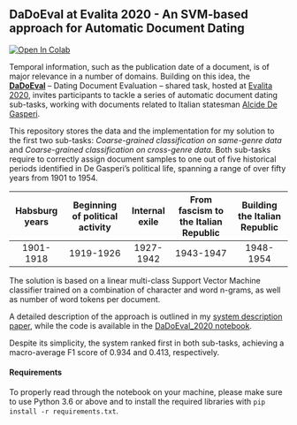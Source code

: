 ## DaDoEval at Evalita 2020 - An SVM-based approach for Automatic Document Dating
[![Open In Colab](https://colab.research.google.com/assets/colab-badge.svg)](https://colab.research.google.com/github/matteobrv/DaDoEval/blob/main/DaDoEval_2020.ipynb)

Temporal information, such as the publication date of a document, is of major relevance in a number of domains. Building on this idea, the [**DaDoEval**](https://dhfbk.github.io/DaDoEval/) – Dating Document Evaluation – shared task, hosted at [Evalita 2020](http://www.evalita.it/2020), invites participants to tackle a series of automatic document dating sub-tasks, working with documents related to Italian statesman [Alcide De Gasperi](https://en.wikipedia.org/wiki/Alcide_De_Gasperi).

This repository stores the data and the implementation for my solution to the first two sub-tasks: *Coarse-grained classification on same-genre data* and *Coarse-grained classification on cross-genre data*.
Both sub-tasks require to correctly assign document samples to one out of five historical periods identified in De Gasperi’s political life, spanning a range of over fifty years from 1901 to 1954.

| Habsburg years | Beginning of political activity | Internal exile | From fascism to the Italian Republic | Building the Italian Republic |
|:--------------:|:-------------------------------:|:--------------:|:------------------------------------:|:-----------------------------:|
|    1901-1918   |            1919-1926            |    1927-1942   |               1943-1947              |           1948-1954           |


The solution is based on a linear multi-class Support Vector Machine classifier trained on a combination of character and word n-grams, as well as number of word tokens per document.

A detailed description of the approach is outlined in my [system description paper](EVALITA_2020_DaDoEval_An_SVM-based_approach_for_Automatic_Document_Dating.pdf), while the code is available in the [DaDoEval_2020 notebook](DaDoEval_2020.ipynb).

Despite its simplicity, the system ranked first in both sub-tasks, achieving a macro-average F1 score of 0.934 and 0.413, respectively.

#### Requirements
To properly read through the notebook on your machine, please make sure to use Python 3.6 or above and to install the required libraries with ```pip install -r requirements.txt```.
